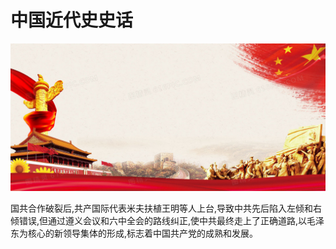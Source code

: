 # 中国近代史史话
![image-20211016011222107](images/image-R.png)

国共合作破裂后,共产国际代表米夫扶植王明等人上台,导致中共先后陷入左倾和右倾错误,但通过遵义会议和六中全会的路线纠正,使中共最终走上了正确道路,以毛泽东为核心的新领导集体的形成,标志着中国共产党的成熟和发展。

